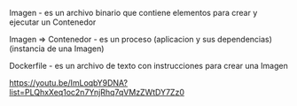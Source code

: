 Imagen               - es un archivo binario que contiene elementos para crear y ejecutar un Contenedor  

Imagen => Contenedor - es un proceso (aplicacion y sus dependencias) (instancia de una Imagen)  

Dockerfile           - es un archivo de texto con instrucciones para crear una Imagen     



https://youtu.be/ImLoqbY9DNA?list=PLQhxXeq1oc2n7YnjRhq7qVMzZWtDY7Zz0